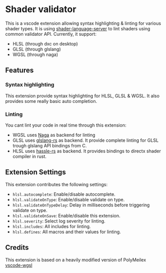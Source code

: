 # Shader validator

This is a vscode extension allowing syntax highlighting & linting for various shader types. It is using [shader-language-server](https://github.com/antaalt/shader-language-server) to lint shaders using common validator API. Currently, it support:

- HLSL (through dxc on desktop)
- GLSL (through glslang)
- WGSL (through naga)

## Features

### Syntax highlighting

This extension provide syntax highlighting for HLSL, GLSL & WGSL. It also provides some really basic auto completion.

### Linting

You cant lint your code in real time through this extension:
- WGSL uses [Naga](https://github.com/gfx-rs/naga) as backend for linting
- GLSL uses [glslang-rs](https://github.com/SnowflakePowered/glslang-rs) as backend. It provide complete linting for GLSL trough glslang API bindings from C.
- HLSL uses [hassle-rs](https://github.com/Traverse-Research/hassle-rs) as backend. It provides bindings to directx shader compiler in rust.

## Extension Settings

This extension contributes the following settings:

* `hlsl.autocomplete`: Enable/disable autocomplete.
* `hlsl.validateOnType`: Enable/disable validate on type.
* `hlsl.validateOnTypeDelay`: Delay in milliseconds before triggering validate on type.
* `hlsl.validateOnSave`: Enable/disable this extension.
* `hlsl.severity`: Select log severity for linting.
* `hlsl.includes`: All includes for linting.
* `hlsl.defines`: All macros and their values for linting.

## Credits

This extension is based on a heavily modified version of PolyMeilex [vscode-wgsl](https://github.com/PolyMeilex/vscode-wgsl)